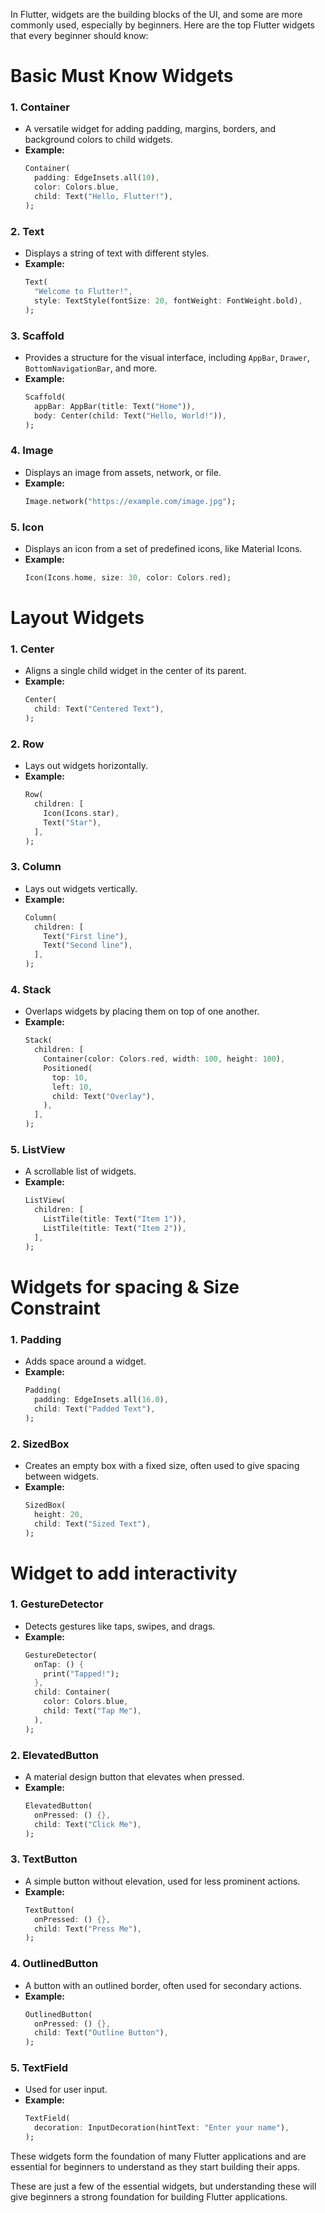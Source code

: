 In Flutter, widgets are the building blocks of the UI, and some are more commonly used, especially by beginners. Here are the top Flutter widgets that every beginner should know:

# Basic Must Know Widgets
### 1. **Container**
   - A versatile widget for adding padding, margins, borders, and background colors to child widgets.
   - **Example:**
     ```dart
     Container(
       padding: EdgeInsets.all(10),
       color: Colors.blue,
       child: Text("Hello, Flutter!"),
     );
     ```


### 2. **Text**
   - Displays a string of text with different styles.
   - **Example:**
     ```dart
     Text(
       "Welcome to Flutter!",
       style: TextStyle(fontSize: 20, fontWeight: FontWeight.bold),
     );
     ```

### 3. **Scaffold**
   - Provides a structure for the visual interface, including `AppBar`, `Drawer`, `BottomNavigationBar`, and more.
   - **Example:**
     ```dart
     Scaffold(
       appBar: AppBar(title: Text("Home")),
       body: Center(child: Text("Hello, World!")),
     );
     ```
### 4. **Image**
   - Displays an image from assets, network, or file.
   - **Example:**
     ```dart
     Image.network("https://example.com/image.jpg");
     ```

### 5. **Icon**

   - Displays an icon from a set of predefined icons, like Material Icons.
   - **Example:**
     ```dart
     Icon(Icons.home, size: 30, color: Colors.red);
     ```



# Layout Widgets

### 1. **Center**
   - Aligns a single child widget in the center of its parent.
   - **Example:**
     ```dart
     Center(
       child: Text("Centered Text"),
     );
     ```

### 2. **Row**
   - Lays out widgets horizontally.
   - **Example:**
     ```dart
     Row(
       children: [
         Icon(Icons.star),
         Text("Star"),
       ],
     );
     ```

### 3. **Column**

   - Lays out widgets vertically.
   - **Example:**
     ```dart
     Column(
       children: [
         Text("First line"),
         Text("Second line"),
       ],
     );
     ```

### 4. **Stack**
   - Overlaps widgets by placing them on top of one another.
   - **Example:**
     ```dart
     Stack(
       children: [
         Container(color: Colors.red, width: 100, height: 100),
         Positioned(
           top: 10,
           left: 10,
           child: Text("Overlay"),
         ),
       ],
     );
     ```

### 5. **ListView**
   - A scrollable list of widgets.
   - **Example:**
     ```dart
     ListView(
       children: [
         ListTile(title: Text("Item 1")),
         ListTile(title: Text("Item 2")),
       ],
     );
     ```





# Widgets for spacing & Size Constraint
### 1. **Padding**
   - Adds space around a widget.
   - **Example:**
     ```dart
     Padding(
       padding: EdgeInsets.all(16.0),
       child: Text("Padded Text"),
     );
     ```

### 2. **SizedBox**
   - Creates an empty box with a fixed size, often used to give spacing between widgets.
   - **Example:**
     ```dart
     SizedBox(
       height: 20,
       child: Text("Sized Text"),
     );
     ```


# Widget to add interactivity
### 1. **GestureDetector**

   - Detects gestures like taps, swipes, and drags.
   - **Example:**
     ```dart
     GestureDetector(
       onTap: () {
         print("Tapped!");
       },
       child: Container(
         color: Colors.blue,
         child: Text("Tap Me"),
       ),
     );
     ```


### 2. **ElevatedButton**
   - A material design button that elevates when pressed.
   - **Example:**
     ```dart
     ElevatedButton(
       onPressed: () {},
       child: Text("Click Me"),
     );
     ```

### 3. **TextButton**
   - A simple button without elevation, used for less prominent actions.
   - **Example:**
     ```dart
     TextButton(
       onPressed: () {},
       child: Text("Press Me"),
     );
     ```

### 4. **OutlinedButton**
   - A button with an outlined border, often used for secondary actions.
   - **Example:**
     ```dart
     OutlinedButton(
       onPressed: () {},
       child: Text("Outline Button"),
     );
     ```

### 5. **TextField**
   - Used for user input.
   - **Example:**
     ```dart
     TextField(
       decoration: InputDecoration(hintText: "Enter your name"),
     );
     ```




These widgets form the foundation of many Flutter applications and are essential for beginners to understand as they start building their apps.

These are just a few of the essential widgets, but understanding these will give beginners a strong foundation for building Flutter applications.